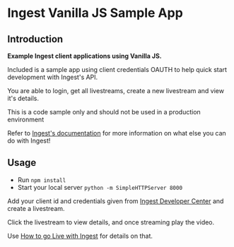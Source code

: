 # Ingest Vanilla JS Sample App

## Introduction

**Example Ingest client applications using Vanilla JS.**

Included is a sample app using client credentials OAUTH to help quick start development with Ingest's API.

You are able to login, get all livestreams, create a new livestream and view it's details.

This is a code sample only and should not be used in a production environment

Refer to [Ingest's documentation](https://docs.ingest.io) for more information on what else you can do with Ingest!

## Usage

- Run `npm install`
- Start your local server `python -m SimpleHTTPServer 8000`

Add your client id and credentials given from [Ingest Developer Center](https://developers.ingest.io) and create a livestream.

Click the livestream to view details, and once streaming play the video.

Use [How to go Live with Ingest](https://github.com/ingest/how-to-go-live) for details on that.
